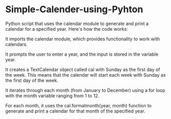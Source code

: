 # Simple-Calender-using-Pyhton
Python script that uses the calendar module to generate and print a calendar for a specified year.
Here's how the code works:

It imports the calendar module, which provides functionality to work with calendars.

It prompts the user to enter a year, and the input is stored in the variable year.

It creates a TextCalendar object called cal with Sunday as the first day of the week. This means that the calendar will start each week with Sunday as the first day of the week.

It iterates through each month (from January to December) using a for loop with the month variable ranging from 1 to 12.

For each month, it uses the cal.formatmonth(year, month) function to generate and print a calendar for that month of the specified year.


